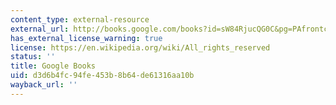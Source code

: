 ```yaml
---
content_type: external-resource
external_url: http://books.google.com/books?id=sW84RjucQG0C&pg=PAfrontcover
has_external_license_warning: true
license: https://en.wikipedia.org/wiki/All_rights_reserved
status: ''
title: Google Books
uid: d3d6b4fc-94fe-453b-8b64-de61316aa10b
wayback_url: ''
---
```

